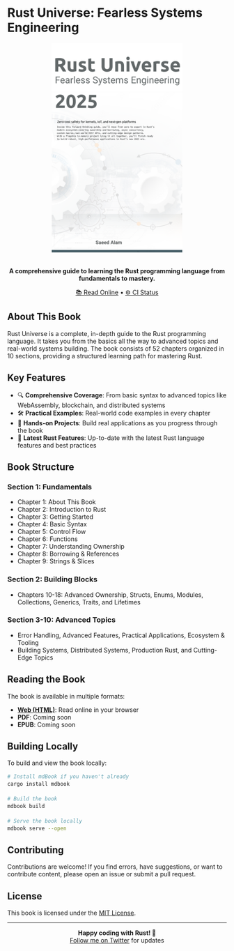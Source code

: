 # Rust Universe: Fearless Systems Engineering

<div align="center">
  <img src="Rust Univers.png" alt="Rust Universe Book Cover" width="300px">
  <br><br>
  <p><strong>A comprehensive guide to learning the Rust programming language from fundamentals to mastery.</strong></p>
  <p>
    <a href="https://saeedalam.github.io/Rust-Universe">📚 Read Online</a> •
    <a href="https://github.com/saeedalam/Rust-Universe/actions">⚙️ CI Status</a>
  </p>
</div>

## About This Book

Rust Universe is a complete, in-depth guide to the Rust programming language. It takes you from the basics all the way to advanced topics and real-world systems building. The book consists of 52 chapters organized in 10 sections, providing a structured learning path for mastering Rust.

## Key Features

- 🔍 **Comprehensive Coverage**: From basic syntax to advanced topics like WebAssembly, blockchain, and distributed systems
- 🛠️ **Practical Examples**: Real-world code examples in every chapter
- 🧪 **Hands-on Projects**: Build real applications as you progress through the book
- 🔄 **Latest Rust Features**: Up-to-date with the latest Rust language features and best practices

## Book Structure

### Section 1: Fundamentals

- Chapter 1: About This Book
- Chapter 2: Introduction to Rust
- Chapter 3: Getting Started
- Chapter 4: Basic Syntax
- Chapter 5: Control Flow
- Chapter 6: Functions
- Chapter 7: Understanding Ownership
- Chapter 8: Borrowing & References
- Chapter 9: Strings & Slices

### Section 2: Building Blocks

- Chapters 10-18: Advanced Ownership, Structs, Enums, Modules, Collections, Generics, Traits, and Lifetimes

### Section 3-10: Advanced Topics

- Error Handling, Advanced Features, Practical Applications, Ecosystem & Tooling
- Building Systems, Distributed Systems, Production Rust, and Cutting-Edge Topics

## Reading the Book

The book is available in multiple formats:

- **[Web (HTML)](https://saeedalam.github.io/Rust-Universe)**: Read online in your browser
- **PDF**: Coming soon
- **EPUB**: Coming soon

## Building Locally

To build and view the book locally:

```bash
# Install mdBook if you haven't already
cargo install mdbook

# Build the book
mdbook build

# Serve the book locally
mdbook serve --open
```

## Contributing

Contributions are welcome! If you find errors, have suggestions, or want to contribute content, please open an issue or submit a pull request.

## License

This book is licensed under the [MIT License](LICENSE).

---

<div align="center">
  <p>
    <strong>Happy coding with Rust! 🦀</strong><br>
    <a href="https://twitter.com/saeedalam">Follow me on Twitter</a> for updates
  </p>
</div>
